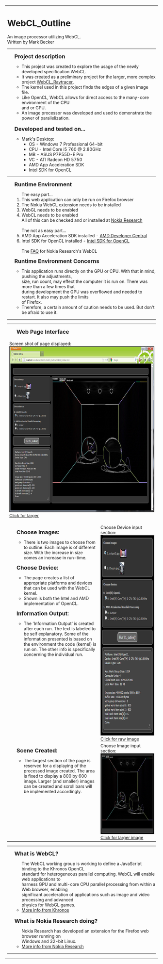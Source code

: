 <table border=0>
  <tr>
    <td valign="top"><h1>WebCL_Outline</h1>
      An image processor utilizing WebCL.<br />
      Written by Mark Becker
      <hr>
      <ul>
        <font size='4'><b>Project description</b></font>
        <ul>
          <li>This project was created to explore the usage of the newly developed specification WebCL.
          <li>It was created as a preliminary project for the larger, more complex project <a href="https://github.com/markbecker/WebCL_Raytracer" target=blank>WebCL_Raytracer</a>.
          <li>The kernel used in this project finds the edges of a given image file.
          <li>Like OpenCL, WebCL allows for direct access to the many-core environment of the CPU <br />
          and or GPU.
          <li>An image processor was developed and used to demonstrate the power of parallelization.<br />
        </ul>
        <br/>
        <font size='4'><b>Developed and tested on...</b></font>
        <ul>
          <li>Mark's Desktop:
            <ul>
              <li>OS - Windows 7 Professional 64-bit
              <li>CPU - Intel Core i5 760 @ 2.80GHz
              <li>MB - ASUS P7P55D-E Pro
              <li>VC - ATI Radeon HD 5750
              <li>AMD App Acceleration SDK
              <li>Intel SDK for OpenCL
            </ul>
        </ul>
      </ul>
      <hr>
      <ul>
        <font size='4'><b>Runtime Environment</b></font><br />
        <ol>
          The easy part...
          <li>This web application can only be run on Firefox browser<br />
          <li>The Nokia WebCL extension needs to be installed<br />
          <li>WebGL needs to be enabled<br />
          <li>WebCL needs to be enabled<br />
            All of this can be checked and or installed at <a href="http://webcl.nokiaresearch.com/index.html" target=blank>Nokia Research</a><br />
            <br />
            The not as easy part...<br />
          <li>AMD App Acceleration SDK installed - <a href="http://developer.amd.com/sdks/AMDAPPSDK/Pages/default.aspx" target="_blank">AMD Developer Central</a><br />
          <li>Intel SDK for OpenCL installed - <a href="http://software.intel.com/en-us/articles/vcsource-tools-opencl-sdk/" target="_blank">Intel SDK for OpenCL</a><br />
            <br />
            The <a href="http://webcl.nokiaresearch.com/faq.html" target="_blank">FAQ</a> for Nokia Research's WebCL
        </ol>
      </ul>
      <ul>
        <font size='4'><b>Runtime Environment Concerns</b></font>
        <ul>
          <li> This application runs directly on the GPU or CPU. With that in mind, pushing the adjustments,<br />
            size, run count, may effect the computer it is run on. There was more than a few times that<br />
            during development the GPU was overflowed and needed to restart. It also may push the limits<br />
            of Firefox.
          <li> Therefore, a certain amount of caution needs to be used. But don't be afraid to use it.
        </ul>
      </ul>
      <hr>
      <table width="810" border="0" cellpadding="2" cellspacing="0">
        <tr>
          <td width="470" valign="top"><ul>
              <font size='4'><b>Web Page Interface</b></font>
            </ul></td>
          <td width="340" valign="top">&nbsp;</td>
        </tr>
        <tr>
          <td valign="top" colspan="2">Screen shot of page displayed:<br />
            <a href="https://github.com/markbecker/WebCL_Outline/raw/master/Graphics/screenshot1.png" target=blank><img border=1 src="https://github.com/markbecker/WebCL_Outline/raw/master/Graphics/screenshot1.png" width="792" height="545" alt="Screenshot 1"/></a><br />
            <a href="https://github.com/markbecker/WebCL_Outline/raw/master/Graphics/screenshot1.png" target=blank>Click for larger</a><br />
            <br /></td>
        </tr>
        <tr>
          <td width="470" valign="top"><ul>
              <font size='4'><b>Choose Images:</b></font><br />
              <ul>
                <li> There is two images to choose from to outline. Each image is of different size. With the increase in size comes an increase in run-time.
              </ul>
            </ul><ul>
              <font size='4'><b>Choose Device:</b></font><br />
              <ul>
                <li>The page creates a list of appropriate platforms and devices that can be used with the WebCL kernel.
                <li>Shown is both the Intel and AMD implementation of OpenCL.
              </ul>
            </ul><ul>
              <font size='4'><b>Information Output:</b></font><br />
              <ul>
                <li> The 'Information Output' is created after each run. The text is labeled to be self explanatory. Some of the information presented is based on the environment the code (kernel) is run on. The other info is specifically concerning the individual run.
              </ul>
            </ul></td>
          <td width="340" valign="top">Choose Device input section:<br />
            <a href="https://github.com/markbecker/WebCL_Outline/raw/master/Graphics/screenshot2.png" target=blank> <img border=1 src="https://github.com/markbecker/WebCL_Outline/raw/master/Graphics/screenshot2.png" width="332" height="659" alt="Screenshot 2"/></a><br />
            <a href="https://github.com/markbecker/WebCL_Outline/raw/master/Graphics/screenshot2.png" target=blank>Click for raw image</a><br /></td>
        </tr>
        <tr>
          <td width="470" valign="top"><ul>
              <font size='4'><b>Scene Created:</b></font><br />
              <ul>
                <li> The largest section of the page is reserved for a displaying of the processed image created. The area is fixed to display a 800 by 600 image. Larger (and smaller) images can be created and scroll bars will be implemented accordingly.
              </ul>
            </ul></td>
          <td width="340" valign="top">Choose Image input section:<br />
            <a href="https://github.com/markbecker/WebCL_Outline/raw/master/Graphics/screenshot3.png" target=blank> <img border=1 src="https://github.com/markbecker/WebCL_Outline/raw/master/Graphics/screenshot3.png" width="334" height="264" alt="Screenshot 3"/></a><br />
            <a href="https://github.com/markbecker/WebCL_Outline/raw/master/Graphics/screenshot3.png" target=blank>Click for larger image</a><br /></td>
        </tr>
      </table>
      <hr>
      <ul>        
        <font size='4'><b>What is WebCL?</b></font>
        <ul>
          The WebCL working group is working to define a JavaScript binding to the Khronos OpenCL <br />
          standard for heterogeneous parallel computing. WebCL will enable web applications to <br />
          harness GPU and multi-core CPU parallel processing from within a Web browser, enabling <br />
          significant acceleration of applications such as image and video processing and advanced <br />
          physics for WebGL games.<br />
          <li><a href="http://www.khronos.org/webcl/" target=blank>More info from Khronos</a>
        </ul>
        <br/>
        <font size='4'><b>What is Nokia Research doing?</b></font>
        <ul>
          Nokia Research has developed an extension for the Firefox web browser running on<br />
          Windows and 32-bit Linux.<br />
          <li><a href="http://webcl.nokiaresearch.com/index.html" target=blank>More info from Nokia Research</a>
        </ul>
      </ul>
      <hr></td>
  </tr>
</table>
